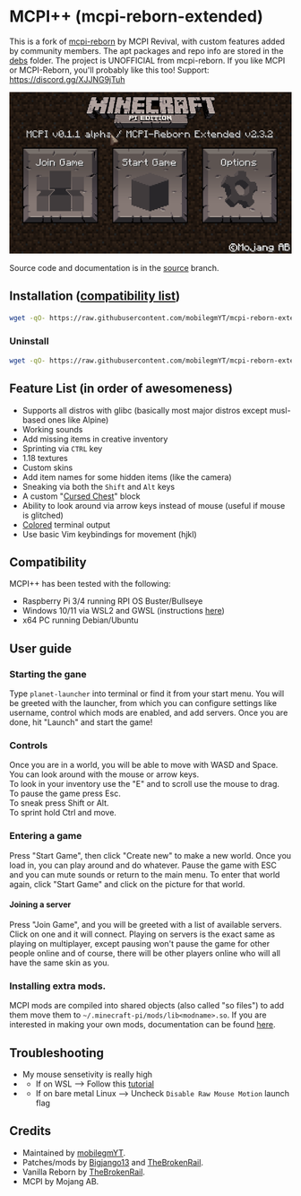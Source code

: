 # MCPI++ (mcpi-reborn-extended)
This is a fork of [mcpi-reborn](https://gitea.thebrokenrail.com/TheBrokenRail/minecraft-pi-reborn) by MCPI Revival, with custom features added by community members. The apt packages and repo info are stored in the [debs](debs/) folder. The project is UNOFFICIAL from mcpi-reborn. If you like MCPI or MCPI-Reborn, you'll probably  like this too! Support: https://discord.gg/XJJNG9jTuh

![](screenshot.png)

Source code and documentation is in the [source](https://github.com/mobilegmYT/mcpi-reborn-extended/tree/source) branch.

## Installation ([compatibility list](https://github.com/mobilegmYT/mcpi-reborn-extended#compatibility))
```bash
wget -qO- https://raw.githubusercontent.com/mobilegmYT/mcpi-reborn-extended/main/install.sh | bash
```

### Uninstall
```bash
wget -qO- https://raw.githubusercontent.com/mobilegmYT/mcpi-reborn-extended/main/uninstall.sh | bash
```

## Feature List (in order of awesomeness)
- Supports all distros with glibc (basically most major distros except musl-based ones like Alpine)
- Working sounds
- Add missing items in creative inventory
- Sprinting via `CTRL` key
- 1.18 textures
- Custom skins
- Add item names for some hidden items (like the camera)
- Sneaking via both the `Shift` and `Alt` keys
- A custom "[Cursed Chest](https://media.discordapp.net/attachments/761048906242981948/903080546182242344/2021-10-27_20.39.05.png)" block 
- Ability to look around via arrow keys instead of mouse (useful if mouse is glitched)
- [Colored](https://upww.screenrec.com/images/f_PX5iWMcfs6KLjEyqvmtU10Ozwogl4r3C.png) terminal output
- Use basic Vim keybindings for movement (hjkl)

## Compatibility
MCPI++ has been tested with the following:
- Raspberry Pi 3/4 running RPI OS Buster/Bullseye
- Windows 10/11 via WSL2 and GWSL (instructions [here](https://www.youtube.com/watch?v=3l-m8O13LYk))
- x64 PC running Debian/Ubuntu

## User guide

### Starting the gane
Type `planet-launcher` into terminal or find it from your start menu. You will be greeted with the launcher, from which you can configure settings like username, control which mods are enabled, and add servers. Once you are done, hit "Launch" and start the game!

### Controls
Once you are in a world, you will be able to move with WASD and Space.  
You can look around with the mouse or arrow keys.  
To look in your inventory use the "E" and to scroll use the mouse to drag.  
To pause the game press Esc.  
To sneak press Shift or Alt.  
To sprint hold Ctrl and move.  

### Entering a game
Press "Start Game", then click "Create new" to make a new world. Once you load in, you can play around and do whatever. Pause the game with ESC and you can mute sounds or return to the main menu. To enter that world again, click "Start Game" and click on the picture for that world. 

#### Joining a server
Press "Join Game", and you will be greeted with a list of available servers. Click on one and it will connect. Playing on servers is the exact same as playing on multiplayer, except pausing won't pause the game for other people online and of course, there will be other players online who will all have the same skin as you.

### Installing extra mods.
MCPI mods are compiled into shared objects (also called "so files") to add them move them to `~/.minecraft-pi/mods/lib<modname>.so`.
If you are interested in making your own mods, documentation can be found [here](https://github.com/mobilegmYT/mcpi-reborn-extended/blob/source/docs/MODDING.md).

## Troubleshooting
- My mouse sensetivity is really high
- - If on WSL --> Follow this [tutorial](https://www.youtube.com/watch?v=3l-m8O13LYk)
- - If on bare metal Linux --> Uncheck `Disable Raw Mouse Motion` launch flag

## Credits
- Maintained by [mobilegmYT](https://github.com/mobilegmYT).
- Patches/mods by [Bigjango13](https://github.com/bigjango13) and [TheBrokenRail](https://github.com/TheBrokenRail).
- Vanilla Reborn by [TheBrokenRail](https://github.com/TheBrokenRail).
- MCPI by Mojang AB.
